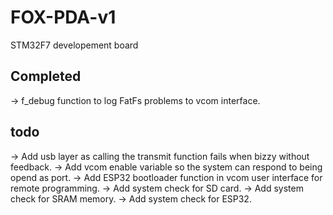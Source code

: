 # FOX-PDA-v1
STM32F7 developement board

## Completed
-> f_debug function to log FatFs problems to vcom interface.

## todo
-> Add usb layer as calling the transmit function fails when bizzy without feedback.
-> Add vcom enable variable so the system can respond to being opend as port.
-> Add ESP32 bootloader function in vcom user interface for remote programming.
-> Add system check for SD card.
-> Add system check for SRAM memory.
-> Add system check for ESP32.
